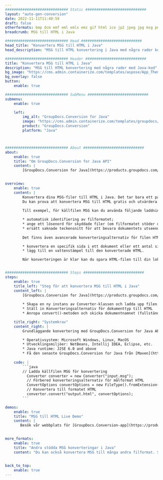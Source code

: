 ```yaml
---
############################# Static ############################
layout: "auto-gen-conversion"
date: 2022-11-11T11:40:59
draft: false
otherformats: bmp dcm emf eml emlx emz gif html ico jp2 jpeg jpg msg png psb psd svg svgz tga tif tiff webp wmf wmz
breadcrumb: MSG till HTML i Java

############################# Head ############################
head_title: "Konvertera MSG till HTML i Java"
head_description: "MSG till HTML konvertering i Java med några rader kod. Konvertera över 160 filformat med hjälp av GroupDocs dokumentkonverterings-API för Java"

############################# Header ############################
title: "Konvertera MSG till HTML i Java"
description: "MSG till HTML konvertering med några rader med Java-kod"
bg_image: "https://cms.admin.containerize.com/templates/aspose/App_Themes/V3/images/bg/header1.png"
bg_overlay: false
button:
    enable: true

############################# SubMenu ############################
submenu:
    enable: true

    left:
        img_alt: "GroupDocs.Conversion for Java"
        image: "https://cms.admin.containerize.com/templates/groupdocs/images/product-logos/90x90-noborder/groupdocs-conversion-java.png"
        product: "GroupDocs.Conversion"
        platform: "Java"



############################# About ############################
about:
    enable: true
    title: "Om GroupDocs.Conversion for Java API"
    content: |
        [GroupDocs.Conversion for Java](https://products.groupdocs.com/conversion/java/) är ett avancerat filformatkonverterings-API för konvertering mellan populära bild- och dokumentformat som Microsoft Office, OpenDocument, PDF, HTML, e-post, CAD. och mycket mer med bara några rader kod. Det inbyggda API:t upptäcker automatiskt formaten för originaldokumenten och erbjuder många alternativ för att anpassa de konverterade dokumenten. Tillsammans med funktionen att extrahera information från ett dokument, stöder den också cachelagring av konverteringsresultaten till den lokala disken som standard. Men alla typer av cachelagring kan stödjas genom att implementera lämpliga gränssnitt - Amazon S3, Dropbox, Google Drive, Windows Azure, Reddis eller andra.
    

overview:
    enable: true
    content: |
        Konvertera dina MSG-filer till HTML i Java. Det tar bara ett par rader med Java-kod på valfri plattform, som Windows, Linux, macOS.
        Du kan prova att konvertera MSG till HTML gratis och utvärdera kvaliteten på konverteringsresultaten. Tillsammans med enkla filkonverteringsskript kan du prova mer sofistikerade alternativ för att ladda källfilen MSG och lagra HTML-utdata. 
        
        Till exempel, för källfilen MSG kan du använda följande laddningsalternativ:

        * automatisk identifiering av filformatet;
        * ange ett lösenord för skyddade filer (om filformatet stöder det);
        * ersätt saknade teckensnitt för att bevara dokumentets utseende.
        
        Det finns även avancerade konverteringsalternativ för filen HTML:

        * konvertera en specifik sida i ett dokument eller ett antal sidor;
        * lägg till en vattenstämpel till den konverterade HTML.

        När konverteringen är klar kan du spara HTML-filen till din lokala filsökväg eller till tredje parts lagring såsom FTP, Amazon S3, Google Drive, Dropbox etc. Observera - för att konvertera MSG till HTML behöver du inte installera någon ytterligare programvara, såsom MS Office, Open Office, Adobe Acrobat Reader etc.


############################# Steps ############################
steps:
    enable: true
    title_left: "Steg för att konvertera MSG till HTML i Java"
    content_left: |
        [GroupDocs.Conversion for Java](https://products.groupdocs.com/conversion/java/) låter utvecklare enkelt konvertera MSG fil till HTML med några rader kod.
        
        * Skapa en ny instans av Converter-klassen och ladda upp filen MSG med den fullständiga sökvägen
        * Ställ in Konverteringsalternativ för dokumenttyp till HTML
        * Anropa convert()-metoden och skicka dokumentnamnet (fullständig sökväg) och formatet (HTML) som en parameter

    title_right: "Systemkrav"
    content_right: |
        Grundläggande konvertering med GroupDocs.Conversion for Java API kan göras med bara några rader kod. Våra API:er stöds på alla större plattformar och operativsystem. Innan du kör koden nedan, se till att du har följande förutsättningar installerade på ditt system.

        * Operativsystem: Microsoft Windows, Linux, MacOS
        * Utvecklingsmiljöer: NetBeans, Intellij IDEA, Eclipse, etc.
        * Java runtime: J2SE 6.0 and above
        * Få den senaste GroupDocs.Conversion for Java från [Maven](https://repository.groupdocs.com/webapp/#/artifacts/browse/tree/General/repo/com/groupdocs/groupdocs-conversion)
         
    code: |
        ```java    
        // Ladda källfilen MSG för konvertering
          Converter converter = new Converter("input.msg");
          // Förbered konverteringsalternativ för målformat HTML
          ConvertOptions convertOptions = new FileType().fromExtension("html").getConvertOptions();
          // Konvertera till formatet HTML
          converter.convert("output.html", convertOptions);
        ```

demos:
    enable: true
    title: "MSG till HTML Live Demo"
    content: |
       Besök vår webbplats för [GroupDocs.Conversion-app](https://products.groupdocs.app/conversion/family) och försök konvertera MSG till HTML nu. Den kostnadsfria demon har följande fördelar
          

more_formats:
    enable: true
    title: "Andra stödda MSG konverteringar i Java"
    content: "Du kan också konvertera MSG till många andra filformat. Se listan nedan."
       
       
back_to_top:
    enable: true
---
```

